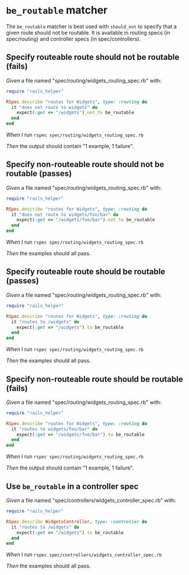 # `be_routable` matcher

The `be_routable` matcher is best used with `should_not` to specify that a
  given route should not be routable. It is available in routing specs (in
  spec/routing) and controller specs (in spec/controllers).

## Specify routeable route should not be routable (fails)

_Given_ a file named "spec/routing/widgets_routing_spec.rb" with:

```ruby
require "rails_helper"

RSpec.describe "routes for Widgets", type: :routing do
  it "does not route to widgets" do
    expect(:get => "/widgets").not_to be_routable
  end
end
```

_When_ I run `rspec spec/routing/widgets_routing_spec.rb`

_Then_ the output should contain "1 example, 1 failure".

## Specify non-routeable route should not be routable (passes)

_Given_ a file named "spec/routing/widgets_routing_spec.rb" with:

```ruby
require "rails_helper"

RSpec.describe "routes for Widgets", type: :routing do
  it "does not route to widgets/foo/bar" do
    expect(:get => "/widgets/foo/bar").not_to be_routable
  end
end
```

_When_ I run `rspec spec/routing/widgets_routing_spec.rb`

_Then_ the examples should all pass.

## Specify routeable route should be routable (passes)

_Given_ a file named "spec/routing/widgets_routing_spec.rb" with:

```ruby
require "rails_helper"

RSpec.describe "routes for Widgets", type: :routing do
  it "routes to /widgets" do
    expect(:get => "/widgets").to be_routable
  end
end
```

_When_ I run `rspec spec/routing/widgets_routing_spec.rb`

_Then_ the examples should all pass.

## Specify non-routeable route should be routable (fails)

_Given_ a file named "spec/routing/widgets_routing_spec.rb" with:

```ruby
require "rails_helper"

RSpec.describe "routes for Widgets", type: :routing do
  it "routes to widgets/foo/bar" do
    expect(:get => "/widgets/foo/bar").to be_routable
  end
end
```

_When_ I run `rspec spec/routing/widgets_routing_spec.rb`

_Then_ the output should contain "1 example, 1 failure".

## Use `be_routable` in a controller spec

_Given_ a file named "spec/controllers/widgets_controller_spec.rb" with:

```ruby
require "rails_helper"

RSpec.describe WidgetsController, type: :controller do
  it "routes to /widgets" do
    expect(:get => "/widgets").to be_routable
  end
end
```

_When_ I run `rspec spec/controllers/widgets_controller_spec.rb`

_Then_ the examples should all pass.
